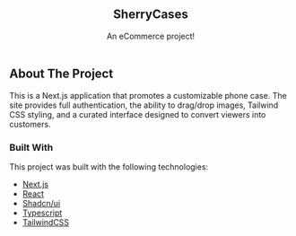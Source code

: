 <br/>
<div align="center">
<!-- <a href="https://github.com/ShaanCoding/makeread.me">
<img src="images/logo.png" alt="Logo" width="80" height="80">
</a> -->
<h2 align="center">SherryCases</h2>
<p align="center">
An eCommerce project!
<br/>
<br/>
</div>

## About The Project

This is a Next.js application that promotes a customizable phone case. The site provides full authentication, the ability to drag/drop images, Tailwind CSS styling, and a curated interface designed to convert viewers into customers.

### Built With

This project was built with the following technologies:

- [Next.js](https://nextjs.org/)
- [React](https://react.dev/)
- [Shadcn/ui](https://ui.shadcn.com/)
- [Typescript](https://www.typescriptlang.org/)
- [TailwindCSS](https://tailwindcss.com)
